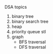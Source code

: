 DSA topics
1) binary tree
2) binary search tree
3) heap
4) priority queue stl
5) graph
    - BFS traversal
    - DFS traversal